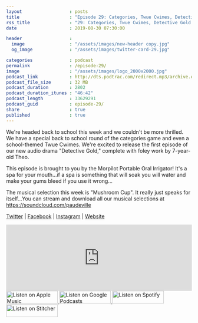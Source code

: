 ```yaml
---
layout                  : posts
title                   : "Episode 29: Categories, Twue Cwimes, Detective Gold 1, Mushroom Cup"
rss_title               : "29: Categories, Twue Cwimes, Detective Gold 1, Mushroom Cup"
date                    : 2019-08-30 07:30:00

header                  : 
  image                 : "/assets/images/new-header copy.jpg"
  og_image              : "/assets/images/twitter-card-29.jpg"

categories              : podcast
permalink               : /episode-29/
image                   : "/assets/images/logo_2000x2000.jpg"
podcast_link            : http://dts.podtrac.com/redirect.mp3/archive.org/download/paudeville-ep-29/paudeville-ep-29.mp3
podcast_file_size       : 32 MB
podcast_duration        : 2802
podcast_duration_itunes : "46:42"
podcast_length          : 33629291
podcast_guid            : episode-29/
share                   : true
published               : true 
---
```

We're headed back to school this week and we couldn't be more thrilled. We have a special back to school round of the categories game and even a school-themed Twue Cwimes.
We're excited to release the first episode of our new audio drama "Detective Gold," complete with foley work by 7-year-old Theo.

This episode is brought to you by the Morpilot Portable Oral Irrigator! It's a spa for your mouth...if a spa is something that will soak you will water and make your gums bleed if you use it wrong...

The musical selection this week is "Mushroom Cup". It really just speaks for itself...You can stream and download all our musical selections at <a href="https://soundcloud.com/paudeville">https://soundcloud.com/paudeville</a>

<a href="https://twitter.com/paudeville">Twitter</a> | <a href="https://www.facebook.com/paudeville">Facebook</a> | <a href="https://www.instagram.com/paudevilleshow/">Instagram</a> | <a href="https://paudeville.com/">Website</a>

<iframe scrolling="no" frameborder="0" style="width:100%;height:180px;border:0;overflow:hidden;" width="100%" height="180" src="https://app.stitcher.com/splayer/f/363388"></iframe>

<a href="https://itunes.apple.com/us/podcast/paudeville/id1450915591">
	<img src='{{ site.url }}{{ site.baseurl }}/assets/images/US_UK_Apple_Podcasts_Listen_Badge_RGB_140x34.png' width='140px' height='34' alt='Listen on Apple Music'/>
</a>
<a href="https://play.google.com/music/m/Igre2ostm2ltqiq4sabzzrl5jcy?t=Paudeville">
	<img src='{{ site.url }}{{ site.baseurl }}/assets/images/google_podcasts_badge_140x34.png' width='140px' height='34' alt='Listen on Google Podcasts'/>
</a>
<a href="https://open.spotify.com/show/4q5RNUUtU4XFqsymP7dcTw">
	<img src='{{ site.url }}{{ site.baseurl }}/assets/images/Spotify_Listen_Badge_RGB_140x34.png' width='140px' height='34' alt='Listen on Spotify'/>
</a>
<a href="https://www.stitcher.com/s?fid=363388&refid=stpr">
	<img src='{{ site.url }}{{ site.baseurl }}/assets/images/Stitcher_Listen_Badge_Color_Dark_BG_140x34.png' width='140px' height='34' alt='Listen on Stitcher'/>
</a>
